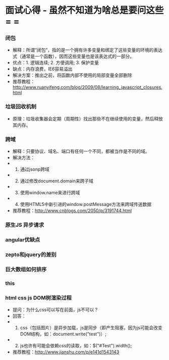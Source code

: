 # 面试心得 - 虽然不知道为啥总是要问这些= =

### 闭包
- 解释：所谓“闭包”，指的是一个拥有许多变量和绑定了这些变量的环境的表达式（通常是一个函数），因而这些变量也是该表达式的一部分。
- 优点：1. 逻辑连续; 2. 方便调用; 3. 保护变量
- 缺点：内存浪费，IE6容易溢出
- 解决方案：推出之前，将函数内部不使用的局部变量全部删除
- 推荐教程：<http://www.ruanyifeng.com/blog/2009/08/learning_javascript_closures.html>


### 垃圾回收机制
- 原理：垃圾收集器会定期（周期性）找出那些不在继续使用的变量，然后释放其内存。


### 跨域
- 解释：只要协议、域名、端口有任何一个不同，都被当作是不同的域。
- 解决方法：
- 1. 通过jsonp跨域
- 2. 通过修改document.domain来跨子域
- 3. 使用window.name来进行跨域
- 4. 使用HTML5中新引进的window.postMessage方法来跨域传送数据
- 推荐教程：<http://www.cnblogs.com/2050/p/3191744.html>


### 原生JS 异步请求

### angular优缺点

### zepto和jquery的差别

### 巨大数组如何排序

### this

### html css js DOM树渲染过程 
- 提问：为什么css可以写在前面，js不可以？
- 回答：
- 1. css（包括图片）是异步加载，js是同步（即产生阻塞，因为js可能会改变DOM结构，如：document.write("test")）; 
- 2. js也许有可能会依赖css的读取，如：$("#Test").width();
- 推荐教程：<http://www.jianshu.com/p/e141d1543143>


